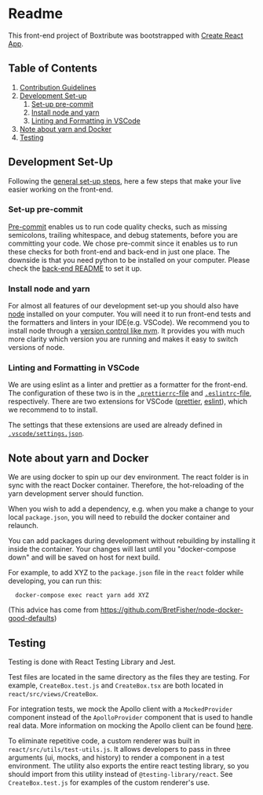 # Readme

This front-end project of Boxtribute was bootstrapped with [Create React App](https://github.com/facebook/create-react-app).

## Table of Contents

1. [Contribution Guidelines](../CONTRIBUTING.md)
2. [Development Set-up](#development-set-up)
   1. [Set-up pre-commit](#set-up-pre-commit)
   2. [Install node and yarn](#install-node-and-yarn)
   3. [Linting and Formatting in VSCode](#linting-and-formatting-in-vscode)
3. [Note about yarn and Docker](#note-about-yarn-and-docker)
4. [Testing](#testing)

## Development Set-Up

Following the [general set-up steps](../README.md), here a few steps that make your live easier working on the front-end.

### Set-up pre-commit

[Pre-commit](https://pre-commit.com/) enables us to run code quality checks, such as missing semicolons, trailing whitespace, and debug statements, before you are committing your code. We chose pre-commit since it enables us to run these checks for both front-end and back-end in just one place.
The downside is that you need python to be installed on your computer.
Please check the [back-end README](../back/README.md#set-up-pre-commit) to set it up.

### Install node and yarn

For almost all features of our development set-up you should also have [node](https://nodejs.org/en/download/) installed on your computer. You will need it to run front-end tests and the formatters and linters in your IDE(e.g. VSCode).
We recommend you to install node through a [version control like nvm](https://github.com/nvm-sh/nvm). It provides you with much more clarity which version you are running and makes it easy to switch versions of node.

### Linting and Formatting in VSCode

We are using eslint as a linter and prettier as a formatter for the front-end. The configuration of these two is in the [`.prettierrc`-file](../.prettierrc) and [`.eslintrc`-file](../.eslintrc), respectively. There are two extensions for VSCode ([prettier](https://marketplace.visualstudio.com/items?itemName=esbenp.prettier-vscode), [eslint](dbaeumer.vscode-eslint)), which we recommend to to install.

The settings that these extensions are used are already defined in [`.vscode/settings.json`](../.vscode/settings.json).

## Note about yarn and Docker

We are using docker to spin up our dev environment. The react folder is in sync with the react Docker container. Therefore, the hot-reloading of the yarn development server should function.

When you wish to add a dependency, e.g. when you make a change to your local `package.json`, you will need to rebuild the docker container and relaunch.

You can add packages during development without rebuilding by installing it inside the container. Your changes will last until you "docker-compose down" and will be saved on host for next build.

For example, to add XYZ to the `package.json` file in the `react` folder while developing, you can run this:

      docker-compose exec react yarn add XYZ

(This advice has come from https://github.com/BretFisher/node-docker-good-defaults)

## Testing

Testing is done with React Testing Library and Jest.

Test files are located in the same directory as the files they are testing. For example, `CreateBox.test.js` and `CreateBox.tsx` are both located in `react/src/views/CreateBox`.

For integration tests, we mock the Apollo client with a `MockedProvider` component instead of the `ApolloProvider` component that is used to handle real data. More information on mocking the Apollo client can be found [here](https://www.apollographql.com/docs/react/development-testing/testing/).

To eliminate repetitive code, a custom renderer was built in `react/src/utils/test-utils.js`. It allows developers to pass in three arguments (ui, mocks, and history) to render a component in a test environment. The utility also exports the entire react testing library, so you should import from this utility instead of `@testing-library/react`. See `CreateBox.test.js` for examples of the custom renderer's use.

